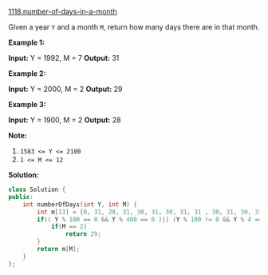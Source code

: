 [1118.number-of-days-in-a-month](https://leetcode.com/problems/number-of-days-in-a-month/)  

Given a year `Y` and a month `M`, return how many days there are in that month.

**Example 1:**

**Input:** Y = 1992, M = 7
**Output:** 31

**Example 2:**

**Input:** Y = 2000, M = 2
**Output:** 29

**Example 3:**

**Input:** Y = 1900, M = 2
**Output:** 28

**Note:**

1.  `1583 <= Y <= 2100`
2.  `1 <= M <= 12`  



**Solution:**  

```cpp
class Solution {
public:
    int numberOfDays(int Y, int M) {
        int m[13] = {0, 31, 28, 31, 30, 31, 30, 31, 31 , 30, 31, 30, 31};
        if(( Y % 100 == 0 && Y % 400 == 0 )|| (Y % 100 != 0 && Y % 4 == 0) ){
            if(M == 2)
                return 29;
        }
        return m[M];
    }
};
```
      